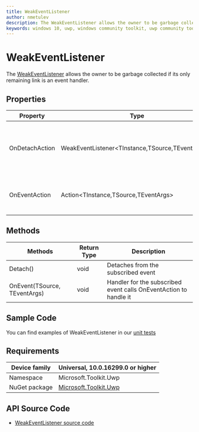 ```yaml
---
title: WeakEventListener
author: nmetulev
description: The WeakEventListener allows the owner to be garbage collected if its only remaining link is an event handler.
keywords: windows 10, uwp, windows community toolkit, uwp community toolkit, uwp toolkit, WeakEventListener
---
```


# WeakEventListener

The [WeakEventListener](/dotnet/api/microsoft.toolkit.uwp.helpers.weakeventlistener-3) allows the owner to be garbage collected if its only remaining link is an event handler.

## Properties

| Property | Type | Description |
| -- | -- | -- |
| OnDetachAction | WeakEventListener<TInstance,TSource,TEventArgs>> | Gets or sets the method to call when detaching from the event |
| OnEventAction | Action<TInstance,TSource,TEventArgs> | Gets or sets the method to call when the event fires |

## Methods

| Methods | Return Type | Description |
| -- | -- | -- |
| Detach() | void | Detaches from the subscribed event |
| OnEvent(TSource, TEventArgs) | void | Handler for the subscribed event calls OnEventAction to handle it |

## Sample Code

You can find examples of WeakEventListener in our [unit tests](https://github.com/windows-toolkit/WindowsCommunityToolkit/blob/rel/7.0.0/UnitTests/UnitTests.UWP/Helpers/Test_WeakEventListener.cs)

## Requirements

| Device family | Universal, 10.0.16299.0 or higher |
| --- | --- |
| Namespace | Microsoft.Toolkit.Uwp |
| NuGet package | [Microsoft.Toolkit.Uwp](https://www.nuget.org/packages/Microsoft.Toolkit.Uwp/) |

## API Source Code

* [WeakEventListener source code](https://github.com/windows-toolkit/WindowsCommunityToolkit/blob/rel/7.0.0/Microsoft.Toolkit.Uwp/Helpers/WeakEventListener.cs)
